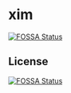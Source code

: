 # xim
[![FOSSA Status](https://app.fossa.io/api/projects/git%2Bgithub.com%2Fraylax%2Fxim.svg?type=shield)](https://app.fossa.io/projects/git%2Bgithub.com%2Fraylax%2Fxim?ref=badge_shield)



## License
[![FOSSA Status](https://app.fossa.io/api/projects/git%2Bgithub.com%2Fraylax%2Fxim.svg?type=large)](https://app.fossa.io/projects/git%2Bgithub.com%2Fraylax%2Fxim?ref=badge_large)